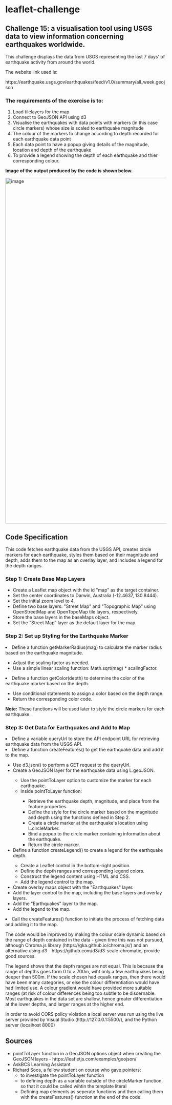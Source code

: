 # leaflet-challenge
<h2>Challenge 15: a visualisation tool using USGS data to view information concerning earthquakes worldwide.</h2>

<p>This challenge displays the data from USGS representing the last 7 days' of earthquake activity from around the world.</p>

<p>The website link used is:</p>
https://earthquake.usgs.gov/earthquakes/feed/v1.0/summary/all_week.geojson

<h3>The requirements of the exercise is to:</h3><ol>
<li>Load tilelayers for the map</li>
<li>Connect to GeoJSON API using d3</li>
<li>Visualise the earthquakes with data points with markers (in this case circle markers) whose size is scaled to earthquake magnitude</li>
<li>The colour of the markers to change according to depth recorded for each earthquake data point</li>
<li>Each data point to have a popup giving details of the magnitude, location and depth of the earthquake</li>
<li>To provide a legend showing the depth of each earthquake and thier corresponding colour.</li></ol>


<p><b>Image of the output produced by the code is shown below.</b></p>


<img width="1079" alt="image" src="https://github.com/RicT1969/leaflet-challenge/assets/124494379/4715e46c-e6d2-4886-be85-71f9e634431b">

<h2>Code Specification</h2>

<p>This code fetches earthquake data from the USGS API, creates circle markers for each earthquake, styles them based on their magnitude and depth, adds them to the map as an overlay layer, and includes a legend for the depth ranges.</p>

<h3>Step 1: Create Base Map Layers</h3><ul>
  <li>Create a Leaflet map object with the id "map" as the target container.</li>
  <li>Set the center coordinates to Darwin, Australia (-12.4637, 130.8444).</li>
  <li>Set the initial zoom level to 4.</li>
  <li>Define two base layers: "Street Map" and "Topographic Map" using OpenStreetMap and OpenTopoMap tile layers, respectively.</li>
  <li>Store the base layers in the baseMaps object.</li>
  <li>Set the "Street Map" layer as the default layer for the map.</li></ul>

<h3>Step 2: Set up Styling for the Earthquake Marker</h3>
  <li>Define a function getMarkerRadius(mag) to calculate the marker radius based on the earthquake magnitude.</li><ul>
    <li>Adjust the scaling factor as needed.</li>
    <li>Use a simple linear scaling function: Math.sqrt(mag) * scalingFactor.</li></ul>
  <li>Define a function getColor(depth) to determine the color of the earthquake marker based on the depth.</li><ul>
    <li>Use conditional statements to assign a color based on the depth range.</li>
    <li>Return the corresponding color code.</li></ul>
<b>Note:</b> These functions will be used later to style the circle markers for each earthquake.</ul>

<h3>Step 3: Get Data for Earthquakes and Add to Map</h3>
  <li>Define a variable queryUrl to store the API endpoint URL for retrieving earthquake data from the USGS API.</li>
  <li>Define a function createFeatures() to get the earthquake data and add it to the map.</li><ul>
    <li>Use d3.json() to perform a GET request to the queryUrl.</li>
    <li>Create a GeoJSON layer for the earthquake data using L.geoJSON.</li><ul>
      <li>Use the pointToLayer option to customize the marker for each earthquake.</li>
      <li>Inside pointToLayer function:</li><ul>
        <li>Retrieve the earthquake depth, magnitude, and place from the feature properties.</li>
        <li>Define the style for the circle marker based on the magnitude and depth using the functions defined in Step 2.</li>
        <li>Create a circle marker at the earthquake's location using L.circleMarker.</li>
        <li>Bind a popup to the circle marker containing information about the earthquake.</li>
        <li>Return the circle marker.</li></ul></ul>
    <li>Define a function createLegend() to create a legend for the earthquake depth.</li><ul>
      <li>Create a Leaflet control in the bottom-right position.</li>
      <li>Define the depth ranges and corresponding legend colors.</li>
      <li>Construct the legend content using HTML and CSS.</li>
      <li>Add the legend control to the map.</li></ul>
    <li>Create overlay maps object with the "Earthquakes" layer.</li>
    <li>Add the layer control to the map, including the base layers and overlay layers.</li>
    <li>Add the "Earthquakes" layer to the map.</li>
    <li>Add the legend to the map.</li></ul></ul>
  <li>Call the createFeatures() function to initiate the process of fetching data and adding it to the map.</li></ul>
  <p>The code would be improved by making the colour scale dynamic based on the range of depth contained in the data - given time this was not pursued, although Chroma.js library (https://gka.github.io/chroma.js/) and an alternative using d3 - https://github.com/d3/d3-scale-chromatic, provide good sources.</p><p></p>
  <p>The legend shows that the depth ranges are not equal. This is because the range of depths goes form 0 to > 700m, wiht only a few earthquakes being deeper than 500m. If the scale chosen had equalk ranges, then there would have been many categories, or else the colour differentiation would have had limited use. A colour gradient would have provided more suitable ranges (at risk of colour differences being too subtle to be discernable. Most earthquakes in the data set are shallow, hence greater differentiation at the lower depths, and larger ranges at the higher end.
  <p>In order to avoid CORS policy violation a local server was run using the live server provided by Visual Studio (http://127.0.0.1:5500/), and the Python server (localhost 8000)</p>

<h2>Sources</h2><ul>
<li>pointToLayer function in a GeoJSON options object when creating the GeoJSON layers - https://leafletjs.com/examples/geojson/</li>
<li>AskBCS Learning Assistant</li>
<li>Richard Soos, a fellow student on course who gave pointers:<ul></li>
  <li>to investigate the pointToLayer function</li>
  <li>to defining depth as a variable outside of the circleMarker function, so that it could be called wihtin the template literal</li>
  <li>Defining map elements as seperate functions and then calling them with the createFeatures() function at the end of the code.</li>
  


